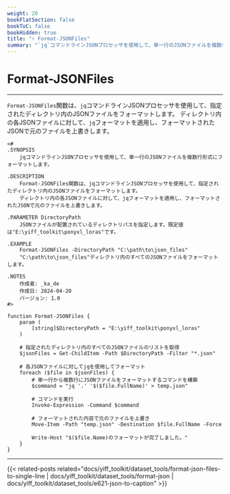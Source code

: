 ```yaml
---
weight: 20
bookFlatSection: false
bookToC: false
bookHidden: true
title: "⚡ Format-JSONFiles"
summary: "`jq`コマンドラインJSONプロセッサを使用して、単一行のJSONファイルを複数行形式にフォーマットします。"
---
```


<!--markdownlint-disable MD025 -->

# Format-JSONFiles

---

`Format-JSONFiles`関数は、`jq`コマンドラインJSONプロセッサを使用して、指定されたディレクトリ内のJSONファイルをフォーマットします。
ディレクトリ内の各JSONファイルに対して、`jq`フォーマットを適用し、フォーマットされたJSONで元のファイルを上書きします。

```pwsh
<#
.SYNOPSIS
    jqコマンドラインJSONプロセッサを使用して、単一行のJSONファイルを複数行形式にフォーマットします。

.DESCRIPTION
    Format-JSONFiles関数は、jqコマンドラインJSONプロセッサを使用して、指定されたディレクトリ内のJSONファイルをフォーマットします。
    ディレクトリ内の各JSONファイルに対して、jqフォーマットを適用し、フォーマットされたJSONで元のファイルを上書きします。

.PARAMETER DirectoryPath
    JSONファイルが配置されているディレクトリパスを指定します。既定値は"E:\yiff_toolkit\ponyxl_loras"です。

.EXAMPLE
    Format-JSONFiles -DirectoryPath "C:\path\to\json_files"
    "C:\path\to\json_files"ディレクトリ内のすべてのJSONファイルをフォーマットします。

.NOTES
    作成者: _ka_de
    作成日: 2024-04-20
    バージョン: 1.0
#>

function Format-JSONFiles {
    param (
        [string]$DirectoryPath = "E:\yiff_toolkit\ponyxl_loras"
    )

    # 指定されたディレクトリ内のすべてのJSONファイルのリストを取得
    $jsonFiles = Get-ChildItem -Path $DirectoryPath -Filter "*.json"

    # 各JSONファイルに対してjqを使用してフォーマット
    foreach ($file in $jsonFiles) {
        # 単一行から複数行にJSONファイルをフォーマットするコマンドを構築
        $command = "jq '.' '$($file.FullName)' > temp.json"

        # コマンドを実行
        Invoke-Expression -Command $command

        # フォーマットされた内容で元のファイルを上書き
        Move-Item -Path "temp.json" -Destination $file.FullName -Force

        Write-Host "$($file.Name)のフォーマットが完了しました。"
    }
}
```

---

<!--
HUGO_SEARCH_EXCLUDE_START
-->
{{< related-posts related="docs/yiff_toolkit/dataset_tools/format-json-files-to-single-line | docs/yiff_toolkit/dataset_tools/format-json | docs/yiff_toolkit/dataset_tools/e621-json-to-caption" >}}
<!--
HUGO_SEARCH_EXCLUDE_END
-->
